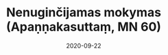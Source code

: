 ---
layout: page
title: 'Nenuginčijamas mokymas (Apaṇṇakasuttaṃ, MN 60)'
category: vidutinio
index: 
sortIndex: 60
date: 2020-09-22
image:
  feature: Burmese.jpg
tags:
suttacentral: mn60
---